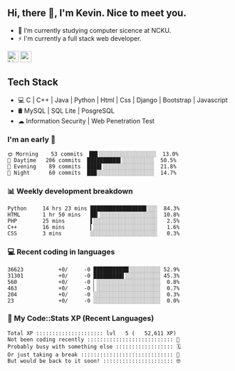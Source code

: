 ## Hi, there 👋, I'm Kevin. Nice to meet you.

- 🌱 I’m currently studying computer sicence at NCKU.
- ⚡ I'm currently a full stack web developer.

<a href="https://www.linkedin.com/in/kevin12686/"><img alt="LinkedIn" src="https://img.shields.io/badge/linkedin%20-%230077B5.svg?&style=for-the-badge&logo=linkedin&logoColor=white" height=25></a>
<a href="https://www.instagram.com/kevin12686/"><img src="https://img.shields.io/badge/instagram-3f729b?&style=for-the-badge&logo=instagram&logoColor=white" height=25></a>

## Tech Stack

* 💻 C | C++ | Java | Python | Html | Css | Django | Bootstrap | Javascript
* 🛢️ MySQL | SQL Lite | PosgreSQL
* ☁ Information Security | Web Penetration Test

### I'm an early 🐤

<!-- early_bird start -->

```text
🌞 Morning    53 commits  ██▋░░░░░░░░░░░░░░░░░░  13.0%
🌆 Daytime   206 commits  ██████████▌░░░░░░░░░░  50.5%
🌃 Evening    89 commits  ████▌░░░░░░░░░░░░░░░░  21.8%
🌙 Night      60 commits  ███░░░░░░░░░░░░░░░░░░  14.7%
```

<!-- early_bird end -->

### 📊 Weekly development breakdown

<!-- code_time start -->

```text
Python     14 hrs 23 mins █████████████████▋░░░  84.3%
HTML       1 hr 50 mins   ██▎░░░░░░░░░░░░░░░░░░  10.8%
PHP        25 mins        ▌░░░░░░░░░░░░░░░░░░░░   2.5%
C++        16 mins        ▎░░░░░░░░░░░░░░░░░░░░   1.6%
CSS        3 mins         ░░░░░░░░░░░░░░░░░░░░░   0.3%
```

<!-- code_time end -->

### 💻 Recent coding in languages

<!-- code_diff start -->

```text
36623           +0/     -0 ███████████░░░░░░░░░░ 52.9%
31301           +0/     -0 █████████▌░░░░░░░░░░░ 45.3%
560             +0/     -0 ▏░░░░░░░░░░░░░░░░░░░░  0.8%
463             +0/     -0 ▏░░░░░░░░░░░░░░░░░░░░  0.7%
204             +0/     -0 ░░░░░░░░░░░░░░░░░░░░░  0.3%
23              +0/     -0 ░░░░░░░░░░░░░░░░░░░░░  0.0%
```

<!-- code_diff end -->

### 🧰 My Code::Stats XP (Recent Languages)

<!-- codestats start -->

```text
Total XP ::::::::::::::::::::: lvl   5 (   52,611 XP) 
Not been coding recently ::::::::::::::::::::::::::: 🙈
Probably busy with something else :::::::::::::::::: 🗓
Or just taking a break ::::::::::::::::::::::::::::: 🌴
But would be back to it soon! :::::::::::::::::::::: 🤓
```

<!-- codestats end -->
